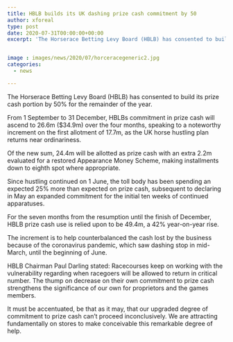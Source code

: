 ```yaml
---
title: HBLB builds its UK dashing prize cash commitment by 50
author: xforeal 
type: post
date: 2020-07-31T00:00:00+00:00
excerpt: 'The Horserace Betting Levy Board (HBLB) has consented to build its prize cash portion by 50&amp;percnt; for the remainder of the year '


image : images/news/2020/07/horceracegeneric2.jpg
categories:
  - news

---
```

The Horserace Betting Levy Board (HBLB) has consented to build its prize cash portion by 50&percnt; for the remainder of the year. 

From 1 September to 31 December, HBLBs commitment in prize cash will ascend to 26.6m ($34.9m) over the four months, speaking to a noteworthy increment on the first allotment of 17.7m, as the UK horse hustling plan returns near ordinariness. 

Of the new sum, 24.4m will be allotted as prize cash with an extra 2.2m evaluated for a restored Appearance Money Scheme, making installments down to eighth spot where appropriate. 

Since hustling continued on 1 June, the toll body has been spending an expected 25&percnt; more than expected on prize cash, subsequent to declaring in May an expanded commitment for the initial ten weeks of continued apparatuses. 

For the seven months from the resumption until the finish of December, HBLB prize cash use is relied upon to be 49.4m, a 42&percnt; year-on-year rise. 

The increment is to help counterbalanced the cash lost by the business because of the coronavirus pandemic, which saw dashing stop in mid-March, until the beginning of June. 

HBLB Chairman Paul Darling stated: Racecourses keep on working with the vulnerability regarding when racegoers will be allowed to return in critical number. The thump on decrease on their own commitment to prize cash strengthens the significance of our own for proprietors and the games members. 

It must be accentuated, be that as it may, that our upgraded degree of commitment to prize cash can&#8217;t proceed inconclusively. We are attracting fundamentally on stores to make conceivable this remarkable degree of help.